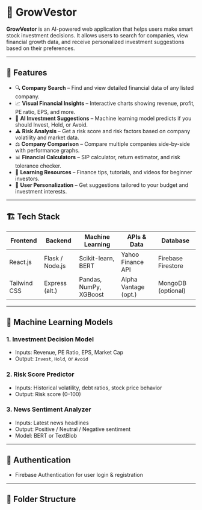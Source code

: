 # 💼 GrowVestor

**GrowVestor** is an AI-powered web application that helps users make smart stock investment decisions. It allows users to search for companies, view financial growth data, and receive personalized investment suggestions based on their preferences.

---

## 🚀 Features

- 🔍 **Company Search** – Find and view detailed financial data of any listed company.
- 📈 **Visual Financial Insights** – Interactive charts showing revenue, profit, PE ratio, EPS, and more.
- 🤖 **AI Investment Suggestions** – Machine learning model predicts if you should Invest, Hold, or Avoid.
- ⚠️ **Risk Analysis** – Get a risk score and risk factors based on company volatility and market data.
- ⚖️ **Company Comparison** – Compare multiple companies side-by-side with performance graphs.
- 📊 **Financial Calculators** – SIP calculator, return estimator, and risk tolerance checker.
- 🧠 **Learning Resources** – Finance tips, tutorials, and videos for beginner investors.
- 👤 **User Personalization** – Get suggestions tailored to your budget and investment interests.

---

## 🏗️ Tech Stack

| Frontend        | Backend         | Machine Learning      | APIs & Data          | Database             |
|-----------------|-----------------|------------------------|----------------------|----------------------|
| React.js        | Flask / Node.js | Scikit-learn, BERT     | Yahoo Finance API    | Firebase Firestore   |
| Tailwind CSS    | Express (alt.)  | Pandas, NumPy, XGBoost | Alpha Vantage (opt.) | MongoDB (optional)   |

---

## 🧠 Machine Learning Models

### 1. Investment Decision Model
- Inputs: Revenue, PE Ratio, EPS, Market Cap
- Output: `Invest`, `Hold`, or `Avoid`

### 2. Risk Score Predictor
- Inputs: Historical volatility, debt ratios, stock price behavior
- Output: Risk score (0–100)

### 3. News Sentiment Analyzer
- Inputs: Latest news headlines
- Output: Positive / Neutral / Negative sentiment
- Model: BERT or TextBlob

---

## 🔐 Authentication

- Firebase Authentication for user login & registration

---

## 📂 Folder Structure

